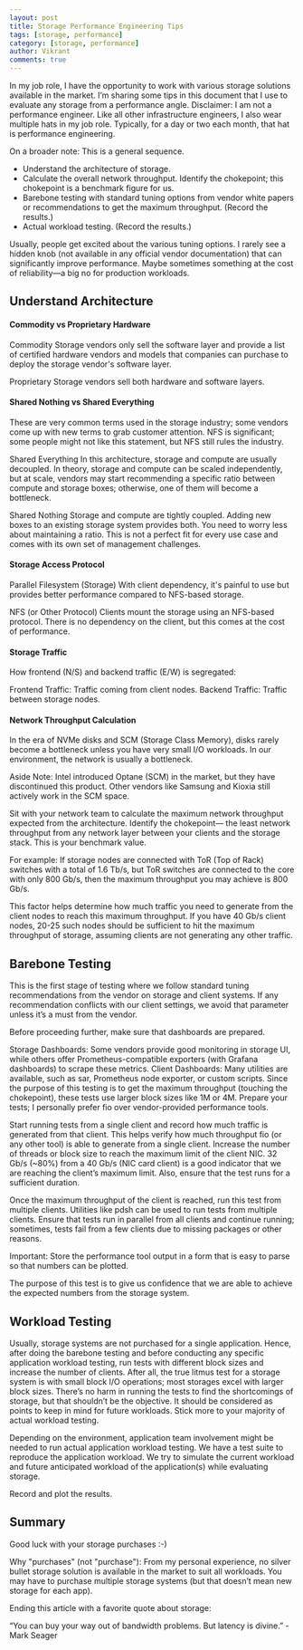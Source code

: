 ```yaml
---
layout: post
title: Storage Performance Engineering Tips
tags: [storage, performance]
category: [storage, performance]
author: Vikrant
comments: true
---
```


In my job role, I have the opportunity to work with various storage solutions available in the market. I’m sharing some tips in this document that I use to evaluate any storage from a performance angle. Disclaimer: I am not a performance engineer. Like all other infrastructure engineers, I also wear multiple hats in my job role. Typically, for a day or two each month, that hat is performance engineering.

On a broader note: This is a general sequence.

* Understand the architecture of storage.
* Calculate the overall network throughput. Identify the chokepoint; this chokepoint is a benchmark figure for us.
* Barebone testing with standard tuning options from vendor white papers or recommendations to get the maximum throughput. (Record the results.)
* Actual workload testing. (Record the results.)

Usually, people get excited about the various tuning options. I rarely see a hidden knob (not available in any official vendor documentation) that can significantly improve performance. Maybe sometimes something at the cost of reliability—a big no for production workloads.

## Understand Architecture

#### Commodity vs Proprietary Hardware

Commodity
Storage vendors only sell the software layer and provide a list of certified hardware vendors and models that companies can purchase to deploy the storage vendor's software layer.

Proprietary
Storage vendors sell both hardware and software layers.

#### Shared Nothing vs Shared Everything

These are very common terms used in the storage industry; some vendors come up with new terms to grab customer attention. NFS is significant; some people might not like this statement, but NFS still rules the industry.

Shared Everything
In this architecture, storage and compute are usually decoupled. In theory, storage and compute can be scaled independently, but at scale, vendors may start recommending a specific ratio between compute and storage boxes; otherwise, one of them will become a bottleneck.

Shared Nothing
Storage and compute are tightly coupled. Adding new boxes to an existing storage system provides both. You need to worry less about maintaining a ratio. This is not a perfect fit for every use case and comes with its own set of management challenges.

#### Storage Access Protocol

Parallel Filesystem (Storage)
With client dependency, it's painful to use but provides better performance compared to NFS-based storage.

NFS (or Other Protocol)
Clients mount the storage using an NFS-based protocol. There is no dependency on the client, but this comes at the cost of performance.

#### Storage Traffic

How frontend (N/S) and backend traffic (E/W) is segregated:

Frontend Traffic: Traffic coming from client nodes.
Backend Traffic: Traffic between storage nodes.

#### Network Throughput Calculation

In the era of NVMe disks and SCM (Storage Class Memory), disks rarely become a bottleneck unless you have very small I/O workloads. In our environment, the network is usually a bottleneck.

Aside Note: Intel introduced Optane (SCM) in the market, but they have discontinued this product. Other vendors like Samsung and Kioxia still actively work in the SCM space.

Sit with your network team to calculate the maximum network throughput expected from the architecture. Identify the chokepoint— the least network throughput from any network layer between your clients and the storage stack. This is your benchmark value.

For example: If storage nodes are connected with ToR (Top of Rack) switches with a total of 1.6 Tb/s, but ToR switches are connected to the core with only 800 Gb/s, then the maximum throughput you may achieve is 800 Gb/s.

This factor helps determine how much traffic you need to generate from the client nodes to reach this maximum throughput. If you have 40 Gb/s client nodes, 20-25 such nodes should be sufficient to hit the maximum throughput of storage, assuming clients are not generating any other traffic.

## Barebone Testing

This is the first stage of testing where we follow standard tuning recommendations from the vendor on storage and client systems. If any recommendation conflicts with our client settings, we avoid that parameter unless it’s a must from the vendor.

Before proceeding further, make sure that dashboards are prepared.

Storage Dashboards: Some vendors provide good monitoring in storage UI, while others offer Prometheus-compatible exporters (with Grafana dashboards) to scrape these metrics.
Client Dashboards: Many utilities are available, such as sar, Prometheus node exporter, or custom scripts.
Since the purpose of this testing is to get the maximum throughput (touching the chokepoint), these tests use larger block sizes like 1M or 4M. Prepare your tests; I personally prefer fio over vendor-provided performance tools.

Start running tests from a single client and record how much traffic is generated from that client. This helps verify how much throughput fio (or any other tool) is able to generate from a single client. Increase the number of threads or block size to reach the maximum limit of the client NIC. 32 Gb/s (~80%) from a 40 Gb/s (NIC card client) is a good indicator that we are reaching the client’s maximum limit. Also, ensure that the test runs for a sufficient duration.

Once the maximum throughput of the client is reached, run this test from multiple clients. Utilities like pdsh can be used to run tests from multiple clients. Ensure that tests run in parallel from all clients and continue running; sometimes, tests fail from a few clients due to missing packages or other reasons.

Important: Store the performance tool output in a form that is easy to parse so that numbers can be plotted.

The purpose of this test is to give us confidence that we are able to achieve the expected numbers from the storage system.

## Workload Testing

Usually, storage systems are not purchased for a single application. Hence, after doing the barebone testing and before conducting any specific application workload testing, run tests with different block sizes and increase the number of clients. After all, the true litmus test for a storage system is with small block I/O operations; most storages excel with larger block sizes. There’s no harm in running the tests to find the shortcomings of storage, but that shouldn’t be the objective. It should be considered as points to keep in mind for future workloads. Stick more to your majority of actual workload testing.

Depending on the environment, application team involvement might be needed to run actual application workload testing. We have a test suite to reproduce the application workload. We try to simulate the current workload and future anticipated workload of the application(s) while evaluating storage.

Record and plot the results. 

## Summary

Good luck with your storage purchases :-)

Why "purchases" (not "purchase"): From my personal experience, no silver bullet storage solution is available in the market to suit all workloads. You may have to purchase multiple storage systems (but that doesn’t mean new storage for each app).

Ending this article with a favorite quote about storage:

“You can buy your way out of bandwidth problems. But latency is divine.” - Mark Seager

